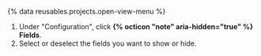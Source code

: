 {% data reusables.projects.open-view-menu %}
1. Under "Configuration", click **{% octicon "note" aria-hidden="true" %} Fields**.
1. Select or deselect the fields you want to show or hide.
